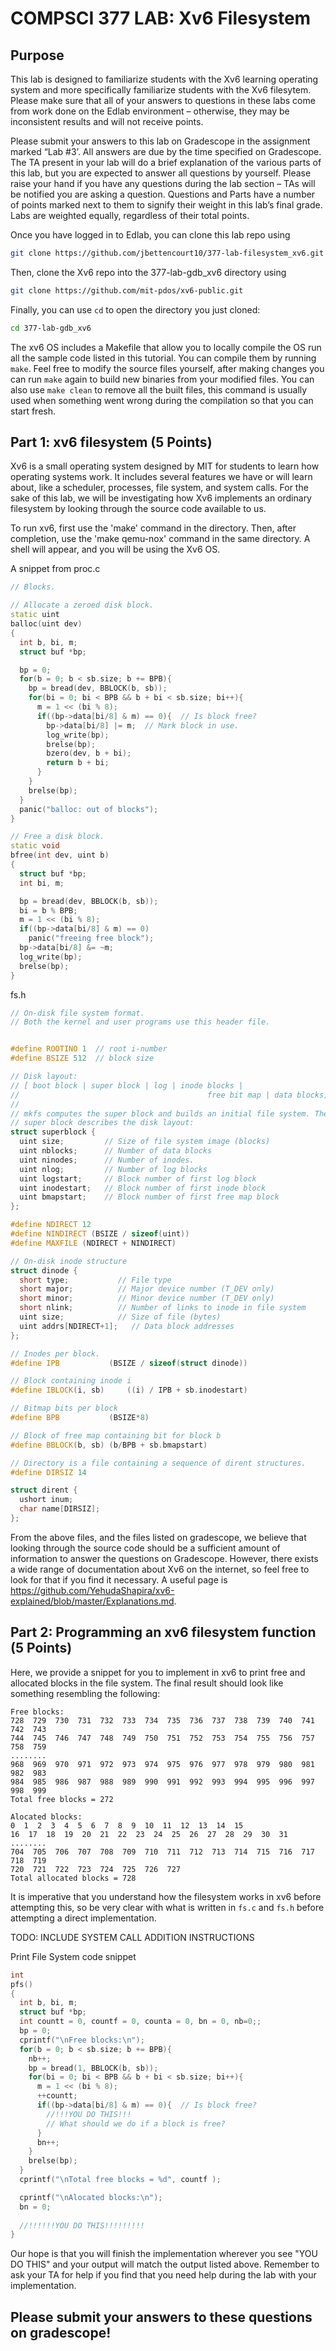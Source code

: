 # COMPSCI 377 LAB: Xv6 Filesystem

## Purpose

This lab is designed to familiarize students with the Xv6 learning operating system and more specifically familiarize students with the Xv6 filesytem. Please make sure that all of your answers to questions in these labs come from work done on the Edlab environment – otherwise, they may be inconsistent results and will not receive points.

Please submit your answers to this lab on Gradescope in the assignment marked “Lab #3’. All answers are due by the time specified on Gradescope. The TA present in your lab will do a brief explanation of the various parts of this lab, but you are expected to answer all questions by yourself. Please raise your hand if you have any questions during the lab section – TAs will be notified you are asking a question. Questions and Parts have a number of points marked next to them to signify their weight in this lab’s final grade. Labs are weighted equally, regardless of their total points.

Once you have logged in to Edlab, you can clone this lab repo using

```bash
git clone https://github.com/jbettencourt10/377-lab-filesystem_xv6.git
```

Then, clone the Xv6 repo into the 377-lab-gdb_xv6 directory using

```bash
git clone https://github.com/mit-pdos/xv6-public.git
```

Finally, you can use `cd` to open the directory you just cloned:

```bash
cd 377-lab-gdb_xv6
```

The xv6 OS includes a Makefile that allow you to locally compile the OS run all the sample code listed in this tutorial. You can compile them by running `make`. Feel free to modify the source files yourself, after making changes you can run `make` again to build new binaries from your modified files. You can also use `make clean` to remove all the built files, this command is usually used when something went wrong during the compilation so that you can start fresh.

## Part 1: xv6 filesystem (5 Points)

Xv6 is a small operating system designed by MIT for students to learn how operating systems work. It includes several features we have or will learn about, like a scheduler, processes, file system, and system calls. For the sake of this lab, we will be investigating how Xv6 implements an ordinary filesystem by looking through the source code available to us.

To run xv6, first use the 'make' command in the directory. Then, after completion, use the 'make qemu-nox' command in the same directory. A shell will appear, and you will be using the Xv6 OS.


A snippet from proc.c
```c++
// Blocks.

// Allocate a zeroed disk block.
static uint
balloc(uint dev)
{
  int b, bi, m;
  struct buf *bp;

  bp = 0;
  for(b = 0; b < sb.size; b += BPB){
    bp = bread(dev, BBLOCK(b, sb));
    for(bi = 0; bi < BPB && b + bi < sb.size; bi++){
      m = 1 << (bi % 8);
      if((bp->data[bi/8] & m) == 0){  // Is block free?
        bp->data[bi/8] |= m;  // Mark block in use.
        log_write(bp);
        brelse(bp);
        bzero(dev, b + bi);
        return b + bi;
      }
    }
    brelse(bp);
  }
  panic("balloc: out of blocks");
}

// Free a disk block.
static void
bfree(int dev, uint b)
{
  struct buf *bp;
  int bi, m;

  bp = bread(dev, BBLOCK(b, sb));
  bi = b % BPB;
  m = 1 << (bi % 8);
  if((bp->data[bi/8] & m) == 0)
    panic("freeing free block");
  bp->data[bi/8] &= ~m;
  log_write(bp);
  brelse(bp);
}
```

fs.h
```c++
// On-disk file system format.
// Both the kernel and user programs use this header file.


#define ROOTINO 1  // root i-number
#define BSIZE 512  // block size

// Disk layout:
// [ boot block | super block | log | inode blocks |
//                                          free bit map | data blocks]
//
// mkfs computes the super block and builds an initial file system. The
// super block describes the disk layout:
struct superblock {
  uint size;         // Size of file system image (blocks)
  uint nblocks;      // Number of data blocks
  uint ninodes;      // Number of inodes.
  uint nlog;         // Number of log blocks
  uint logstart;     // Block number of first log block
  uint inodestart;   // Block number of first inode block
  uint bmapstart;    // Block number of first free map block
};

#define NDIRECT 12
#define NINDIRECT (BSIZE / sizeof(uint))
#define MAXFILE (NDIRECT + NINDIRECT)

// On-disk inode structure
struct dinode {
  short type;           // File type
  short major;          // Major device number (T_DEV only)
  short minor;          // Minor device number (T_DEV only)
  short nlink;          // Number of links to inode in file system
  uint size;            // Size of file (bytes)
  uint addrs[NDIRECT+1];   // Data block addresses
};

// Inodes per block.
#define IPB           (BSIZE / sizeof(struct dinode))

// Block containing inode i
#define IBLOCK(i, sb)     ((i) / IPB + sb.inodestart)

// Bitmap bits per block
#define BPB           (BSIZE*8)

// Block of free map containing bit for block b
#define BBLOCK(b, sb) (b/BPB + sb.bmapstart)

// Directory is a file containing a sequence of dirent structures.
#define DIRSIZ 14

struct dirent {
  ushort inum;
  char name[DIRSIZ];
};

```

From the above files, and the files listed on gradescope, we believe that looking through the source code should be a sufficient amount of information to answer the questions on Gradescope. However, there exists a wide range of documentation about Xv6 on the internet, so feel free to look for that if you find it necessary. A useful page is https://github.com/YehudaShapira/xv6-explained/blob/master/Explanations.md.

## Part 2: Programming an xv6 filesystem function (5 Points)

Here, we provide a snippet for you to implement in xv6 to print free and allocated blocks in the file system. The final result should look like something resembling the following:

```
Free blocks:
728  729  730  731  732  733  734  735  736  737  738  739  740  741  742  743  
744  745  746  747  748  749  750  751  752  753  754  755  756  757  758  759  
........
968  969  970  971  972  973  974  975  976  977  978  979  980  981  982  983  
984  985  986  987  988  989  990  991  992  993  994  995  996  997  998  999  
Total free blocks = 272

Alocated blocks:
0  1  2  3  4  5  6  7  8  9  10  11  12  13  14  15  
16  17  18  19  20  21  22  23  24  25  26  27  28  29  30  31  
........
704  705  706  707  708  709  710  711  712  713  714  715  716  717  718  719  
720  721  722  723  724  725  726  727  
Total allocated blocks = 728
```


It is imperative that you understand how the filesystem works in xv6 before attempting this, so be very clear with what is written in `fs.c` and `fs.h` before attempting a direct implementation.

TODO: INCLUDE SYSTEM CALL ADDITION INSTRUCTIONS

Print File System code snippet
```c++
int
pfs()
{
  int b, bi, m;
  struct buf *bp;
  int countt = 0, countf = 0, counta = 0, bn = 0, nb=0;;
  bp = 0;
  cprintf("\nFree blocks:\n");
  for(b = 0; b < sb.size; b += BPB){
    nb++;
    bp = bread(1, BBLOCK(b, sb));
    for(bi = 0; bi < BPB && b + bi < sb.size; bi++){
      m = 1 << (bi % 8);
      ++countt;
      if((bp->data[bi/8] & m) == 0){  // Is block free?
        //!!!YOU DO THIS!!!
        // What should we do if a block is free?
      }
      bn++;
    }
    brelse(bp);
  }
  cprintf("\nTotal free blocks = %d", countf );

  cprintf("\nAlocated blocks:\n");
  bn = 0;
  
  //!!!!!!YOU DO THIS!!!!!!!!!
}
```

Our hope is that you will finish the implementation wherever you see "YOU DO THIS" and your output will match the output listed above. Remember to ask your TA for help if you find that you need help during the lab with your implementation.

## Please submit your answers to these questions on gradescope!

